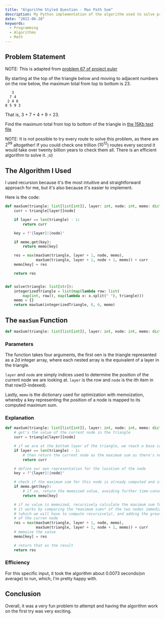 ```yaml
---
title: "Algorithm Styled Question - Max Path Sum"
description: My Python implementation of the algorithm used to solve problem 67 of Project Euler.
date: "2022-06-28"
keywords:
  - Programming
  - Algorithms
  - Math
---
```


## Problem Statement

NOTE: This is adapted from [problem 67 of project euler](https://projecteuler.net/problem=67)

By starting at the top of the triangle below and moving to adjacent numbers on the row below, the maximum total from top to bottom is 23.

```
   3
  7 4
 2 4 6
8 5 9 3
```

That is, 3 + 7 + 4 + 9 = 23.

Find the maximum total from top to bottom of the triangle in [the 15Kb text file](https://projecteuler.net/project/resources/p067_triangle.txt)

NOTE: It is not possible to try every route to solve this problem, as there are $2^{99}$ altogether! If you could check one trillion ($10^{12}$) routes every second it would take over twenty billion years to check them all. There is an efficient algorithm to solve it. ;o)

## The Algorithm I Used

I used recursion because it's the most intuitive and straightforward approach for me, but it's also because it's easier to implement.

Here is the code:

```python
def maxSum(triangle: list[list[int]], layer: int, node: int, memo: dict):
    curr = triangle[layer][node]

    if layer == len(triangle) - 1:
        return curr

    key = f"{layer}|{node}"

    if memo.get(key):
        return memo[key]

    res = max(maxSum(triangle, layer + 1, node, memo),
              maxSum(triangle, layer + 1, node + 1, memo)) + curr
    memo[key] = res

    return res


def solve(triangle: list[str]):
    integerizedTriangle = list(map(lambda row: list(
        map(int, row)), map(lambda x: x.split(" "), triangle)))
    memo = {}
    return maxSum(integerizedTriangle, 0, 0, memo)
```

## The `maxSum` Function

```python
def maxSum(triangle: list[list[int]], layer: int, node: int, memo: dict):
```

### Parameters

The function takes four arguments, the first oen is the triangle represented as a 2d integer array, where each nested array is the equivalent of a layer in the triangle.

`layer` and `node` are simply indices used to determine the position of the current node we are looking at. `layer` is the row and `node` is the ith item in that row(0-indexed).

Lastly, `memo` is the dictionary used for optimization with memoization, whereby a key representing the position of a node is mapped to its computed maximum sum.

### Explanation

```python
def maxSum(triangle: list[list[int]], layer: int, node: int, memo: dict):
    # get's the value of the current node in the triangle
    curr = triangle[layer][node]

    # if we are at the bottom layer of the triangle, we reach a base case
    if layer == len(triangle) - 1:
        # then return the current node as the maximum sum as there's nothing below it
        return curr

    # define our own representation for the location of the node
    key = f"{layer}|{node}"

    # check if the maximum sum for this node is already computed and stored in memo
    if memo.get(key):
        # if so, return the memoized value, avoiding further time-consuming computation
        return memo[key]

    # if no value is memoized, recursively calculate the maximum sum for the current node
    # it works by comparing the *maximum sums* of the two nodes immediately below it
    # (which we will have to compute recursively), and adding the greater one to the value
    # of the curren node
    res = max(maxSum(triangle, layer + 1, node, memo),
              maxSum(triangle, layer + 1, node + 1, memo)) + curr
    # memoize the value
    memo[key] = res

    # return that as the result
    return res
```

### Efficiency

For this specific input, it took the algorithm about 0.0073 seconds(on average) to run, which, I'm pretty happy with.

## Conclusion

Overall, it was a very fun problem to attempt and having the algorithm work on the first try was very exciting.
